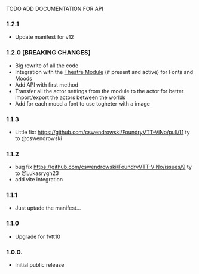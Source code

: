 TODO ADD DOCUMENTATION FOR API

### 1.2.1

- Update manifest for v12

### 1.2.0 [BREAKING CHANGES]

- Big rewrite of all the code
- Integration with the [Theatre Module](https://github.com/League-of-Foundry-Developers/fvtt-module-theatre) (if present and active) for Fonts and Moods
- Add API with first method
- Transfer all the actor settings from the module to the actor for better import/export the actors between the worlds
- Add for each mood a font to use togheter with a image

### 1.1.3

- Little fix: https://github.com/cswendrowski/FoundryVTT-ViNo/pull/11 ty to @cswendrowski

### 1.1.2

- bug fix https://github.com/cswendrowski/FoundryVTT-ViNo/issues/9 ty to @Lukasrygh23 
- add vite integration

### 1.1.1

- Just uptade the manifest...

### 1.1.0

- Upgrade for fvtt10

### 1.0.0.

- Initial public release